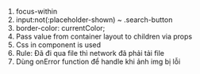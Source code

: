 1. focus-within
2. input:not(:placeholder-shown) ~ .search-button
3. border-color: currentColor;
4. Pass value from container layout to children via props
5. Css in component is used
6. Rule: Đã đi qua file thì network đã phải tải file
7. Dùng onError function để handle khi ảnh img bị lỗi